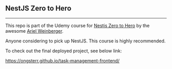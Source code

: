 ## NestJS Zero to Hero

---

This repo is part of the Udemy course for [Nestjs Zero to Hero](https://www.udemy.com/course/nestjs-zero-to-hero/?src=sac&subs_filter_type=subs_only&kw=nestjs+zero+to) by the awesome [Ariel Weinberger](https://www.linkedin.com/in/arielweinberger/).

Anyone considering to pick up NestJS. This course is highly recommended.

To check out the final deployed project, see below link:

https://ongsterr.github.io/task-management-frontend/

